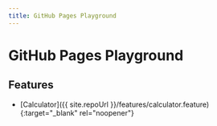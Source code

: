 ```yaml
---
title: GitHub Pages Playground
---
```

# GitHub Pages Playground

## Features

- [Calculator]({{ site.repoUrl }}/features/calculator.feature){:target="_blank" rel="noopener"}